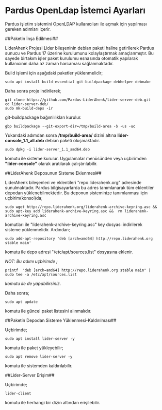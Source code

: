 # Pardus OpenLdap İstemci Ayarları

Pardus işletim sistemini OpenLDAP kullanıcıları ile açmak için yapılması gereken adımları içerir.


##Paketin İnşa Edilmesi##

LiderAhenk Projesi Lider bileşeninin debian paketi haline getirilerek Pardus sunucu ve Pardus 17 üzerine kurulumunu kolaylaştırmak amaçlanmıştır. Bu sayede birtakım işler paket kurulumu esnasında otomatik yapılarak kullanıcının daha az zaman harcaması sağlanmaktadır. 


Build işlemi için aşağıdaki paketler yüklenmelidir;

	sudo apt install build-essential git-buildpackage debhelper debmake

Daha sonra proje indirilerek;

	git clone https://github.com/Pardus-LiderAhenk/lider-server-deb.git
	cd lider-server-deb/
	sudo mk-build-deps -ir

git-buildpackage bağımlılıkları kurulur.

	gbp buildpackage --git-export-dir=/tmp/build-area -b -us -uc

Yukarıdaki adımdan sonra **/tmp/build-area/** dizini altına **lider-console_1.1_all.deb** debian paketi oluşmaktadır.

	sudo dpkg -i lider-server_1.1_amd64.deb

komutu ile sisteme kurulur. Uygulamalar menüsünden veya uçbirimden **"lider-console"** olarak aratılarak çalıştırılabilir.

##LiderAhenk Deposunun Sisteme Eklenmesi##

LiderAhenk bileşenleri ve eklentileri "repo.liderahenk.org" adresinde sunulmaktadır. Pardus bilgisayarlarda bu adres tanımlanarak tüm eklentiler depodan yüklenebilmektedir. Bu deponun sisteminize tanımlanması için uçbirim(konsol)da;

	sudo wget http://repo.liderahenk.org/liderahenk-archive-keyring.asc && sudo apt-key add liderahenk-archive-keyring.asc &&  rm liderahenk-archive-keyring.asc

komutları ile "liderahenk-archive-keyring.asc" key dosyası indirilerek sisteme yüklenmelidir. Ardından;

	sudo add-apt-repository 'deb [arch=amd64] http://repo.liderahenk.org stable main'

komutu ile depo adresi "/etc/apt/sources.list" dosyasına eklenir. 

*NOT: Bu adımı uçbirimde ;*

	printf  "deb [arch=amd64] http://repo.liderahenk.org stable main" | sudo tee -a /etc/apt/sources.list

*komutu ile de yapabilirsiniz.*

Daha sonra;

	sudo apt update

komutu ile güncel paket listesini alınmalıdır. 

##Paketin Depodan Sisteme Yüklenmesi-Kaldırılması##

Uçbirimde;

	sudo apt install lider-server -y

komutu ile paket yükleyebilir;

	sudo apt remove lider-server -y

komutu ile sistemden kaldırılabilir.

##Lider-Server Erişim##

Uçbirimde;

	lider-client

komutu ile herhangi bir dizin altından erişilebilir.
